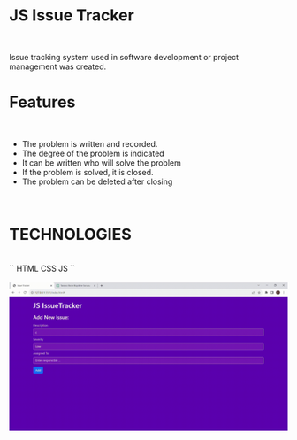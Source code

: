 # JS Issue Tracker
<br>

Issue tracking system used in software development or project management was created.
<br>

# Features
<br>

- The problem is written and recorded.
- The degree of the problem is indicated
- It can be written who will solve the problem
- If the problem is solved, it is closed.
- The problem can be deleted after closing
<br>

# TECHNOLOGIES
<br>
``
HTML
CSS
JS
``

<br>
<br>

<img src="/IssueTracker.gif">